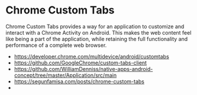 # Chrome Custom Tabs

Chrome Custom Tabs provides a way for an application to customize and interact 
with a Chrome Activity on Android. This makes the web content feel like being 
a part of the application, while retaining the full functionality and 
performance of a complete web browser.



*	https://developer.chrome.com/multidevice/android/customtabs
*	https://github.com/GoogleChrome/custom-tabs-client
*	https://github.com/WilliamDenniss/native-apps-android-concept/tree/master/Application/src/main
*	https://segunfamisa.com/posts/chrome-custom-tabs
*	
